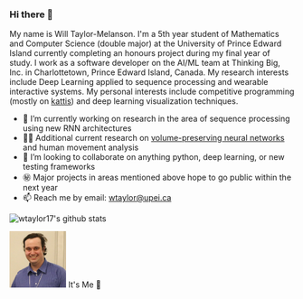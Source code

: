 ### Hi there 👋

My name is Will Taylor-Melanson. I'm a 5th year student of Mathematics and Computer Science
(double major) at the University of Prince Edward Island currently completing an
honours project during my final year of study. I work as a software developer
on the AI/ML team at Thinking Big, Inc. in Charlottetown, Prince Edward Island, Canada.
My research interests include Deep Learning applied to sequence processing and wearable interactive systems.
My personal interests include competitive programming (mostly on [kattis](https://open.kattis.com/)) and
deep learning visualization techniques.

- 🔭   I’m currently working on research in the area of sequence processing using new RNN architectures
- 🤖🚶 Additional current research on [volume-preserving neural networks](https://github.com/wtaylor17/vpnn-tf2) and human movement analysis
- 👯   I’m looking to collaborate on anything python, deep learning, or new testing frameworks
- ㊙️   Major projects in areas mentioned above hope to go public within the next year
- 📫   Reach me by email: wtaylor@upei.ca


![wtaylor17's github stats](https://github-readme-stats.vercel.app/api?username=wtaylor17&show_icons=true&count_private=true)

<img src="image1.png" width="100" height="100"> It's Me 🦔
